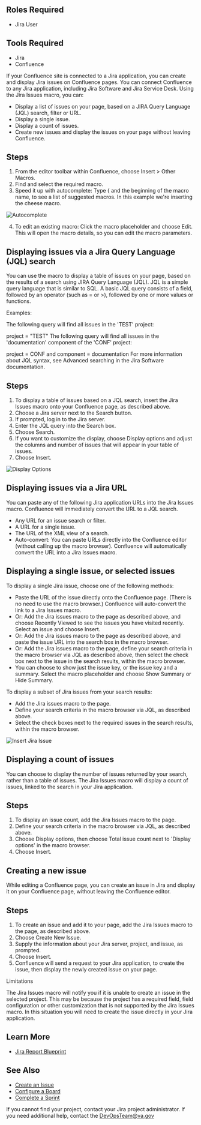 ## Roles Required
* Jira User

## Tools Required
* Jira
* Confluence

If your Confluence site is connected to a Jira application, you can create and display Jira issues on Confluence pages. You can connect Confluence to any Jira application, including Jira Software and Jira Service Desk. 
Using the Jira Issues macro, you can:

* Display a list of issues on your page, based on a JIRA Query Language (JQL) search, filter or URL.
* Display a single issue.
* Display a count of issues.
* Create new issues and display the issues on your page without leaving Confluence.

## Steps
1. From the editor toolbar within Confluence, choose Insert  > Other Macros.
2. Find and select the required macro.
3. Speed it up with autocomplete: Type { and the beginning of the macro name, to see a list of suggested macros. In this example we're inserting the cheese macro.

![Autocomplete](/DevOps-Coms-Public/assets/images/jira/jira_issues_macro_step3img.png)

4. To edit an existing macro: Click the macro placeholder and choose Edit. This will open the macro details, so you can edit the macro parameters.

## Displaying issues via a Jira Query Language (JQL) search
You can use the macro to display a table of issues on your page, based on the results of a search using JIRA Query Language (JQL). JQL is a simple query language that is similar to SQL. A basic JQL query consists of a field, followed by an operator (such as = or >), followed by one or more values or functions.

Examples:

The following query will find all issues in the 'TEST' project:

project = "TEST"
The following query will find all issues in the 'documentation' component of the  'CONF' project:

project = CONF and component = documentation
For more information about JQL syntax, see Advanced searching in the Jira Software documentation.

## Steps
1. To display a table of issues based on a JQL search, insert the Jira Issues macro onto your Confluence page, as described above. 
2. Choose a Jira server next to the Search button.
3. If prompted, log in to the Jira server.
4. Enter the JQL query into the Search box.
5. Choose Search.
6. If you want to customize the display, choose Display options and adjust the columns and number of issues that will appear in your table of issues.
7. Choose Insert.

![Display Options](/DevOps-Coms-Public/assets/images/jira/jira_issues_macro_step7img.png)

## Displaying issues via a Jira URL
You can paste any of the following Jira application URLs into the Jira Issues macro. Confluence will immediately convert the URL to a JQL search.

* Any URL for an issue search or filter.
* A URL for a single issue.
* The URL of the XML view of a search.
* Auto-convert: You can paste URLs directly into the Confluence editor (without calling up the macro browser). Confluence will automatically convert the URL into a Jira Issues macro.

## Displaying a single issue, or selected issues
To display a single Jira issue, choose one of the following methods:

* Paste the URL of the issue directly onto the Confluence page. (There is no need to use the macro browser.) Confluence will auto-convert the link to a Jira Issues macro.
* Or: Add the Jira issues macro to the page as described above, and choose Recently Viewed to see the issues you have visited recently. Select an issue and choose Insert.
* Or: Add the Jira issues macro to the page as described above, and paste the issue URL into the search box in the macro browser.
* Or: Add the Jira issues macro to the page, define your search criteria in the macro browser via JQL as described above, then select the check box next to the issue in the search results, within the macro browser.
* You can choose to show just the issue key, or the issue key and a summary. Select the macro placeholder and choose Show Summary or Hide Summary. 

To display a subset of Jira issues from your search results:

* Add the Jira issues macro to the page.
* Define your search criteria in the macro browser via JQL, as described above.
* Select the check boxes next to the required issues in the search results, within the macro browser.

![Insert Jira Issue](/DevOps-Coms-Public/assets/images/jira/jira_issues_macro_subsetimg.png)

## Displaying a count of issues
You can choose to display the number of issues returned by your search, rather than a table of issues. The Jira Issues macro will display a count of issues, linked to the search in your Jira application.

## Steps
1. To display an issue count, add the Jira Issues macro to the page.
2. Define your search criteria in the macro browser via JQL, as described above.
3. Choose Display options, then choose Total issue count next to 'Display options' in the macro browser.
4. Choose Insert.

## Creating a new issue 
While editing a Confluence page, you can create an issue in Jira and display it on your Confluence page, without leaving the Confluence editor.

## Steps 
1. To create an issue and add it to your page, add the Jira Issues macro to the page, as described above.
2. Choose Create New Issue.
3. Supply the information about your Jira server, project, and issue, as prompted.
4. Choose Insert.
5. Confluence will send a request to your Jira application, to create the issue, then display the newly created issue on your page.

Limitations

The Jira Issues macro will notify you if it is unable to create an issue in the selected project. This may be because the project has a required field, field configuration or other customization that is not supported by the Jira Issues macro. In this situation you will need to create the issue directly in your Jira application.

## Learn More
* [Jira Report Blueprint](https://confluence.atlassian.com/doc/jira-report-blueprint-427623492.html)

## See Also
* [Create an Issue](/_posts/2019-12-20-jira-create-issue.md)
* [Configure a Board](/_posts/2019-12-20-jira-boards.md)
* [Complete a Sprint](/_posts/2019-12-20-jira-complete-sprint.md)

If you cannot find your project, contact your Jira project administrator. If you need additional help, contact the DevOpsTeam@va.gov
